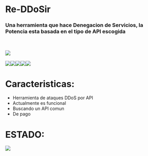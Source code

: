 # Re-DDoSir
<H3>Una herramienta que hace Denegacion de Servicios, la Potencia esta basada en el tipo de API escogida </H3>
<br>
<br>
<img src="https://i.imgur.com/pnhtoHB.jpg">
<br></br>
<img src="https://img.shields.io/badge/Python-3.7-yellow?style=for-the-badge&logo=python"><img src="https://img.shields.io/badge/Supported%20OS-Linux-orange?style=for-the-badge&logo=linux"><img src="https://img.shields.io/badge/License-MIT-brightgreen?style=for-the-badge&logo="><img src="https://i.imgur.com/oS4P9zJ.png"><img src="https://i.imgur.com/hIFyaeC.png">

# Caracteristicas:

* Herramienta de ataques DDoS por API
* Actualmente es funcional
* Buscando un API comun 
* De pago

# ESTADO:

<img src="https://i.imgur.com/iuZg3at.png">
